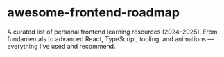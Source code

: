 # awesome-frontend-roadmap
A curated list of personal frontend learning resources (2024–2025). From fundamentals to advanced React, TypeScript, tooling, and animations — everything I’ve used and recommend.
